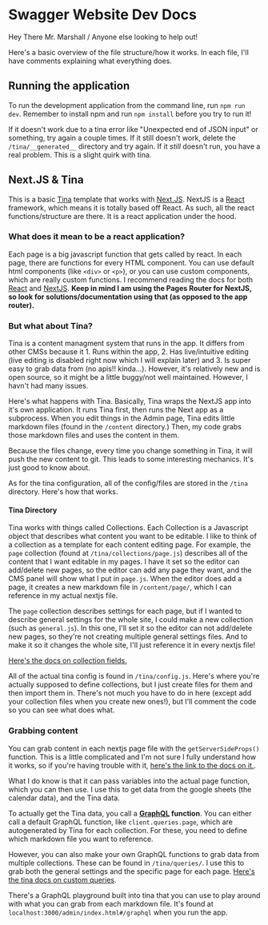 # Swagger Website Dev Docs

Hey There Mr. Marshall / Anyone else looking to help out!

Here's a basic overview of the file structure/how it works. In each file, I'll have comments explaining what everything does. 

## Running the application

To run the development application from the command line, run `npm run dev`. Remember to install npm and run `npm install` before you try to run it! 

If it doesn't work due to a tina error like "Unexpected end of JSON input" or something, try again a couple times. If it still doesn't work, delete the `/tina/__generated__` directory and try again. If it *still* doesn't run, you have a real problem. This is a slight quirk with tina. 

## Next.JS & Tina

This is a basic [Tina](https://tina.io/) template that works with [Next.JS](https://nextjs.org/). NextJS is a [React](https://react.dev/) framework, which means it is totally based off React. As such, all the react functions/structure are there. It is a react application under the hood. 

### What does it mean to be a react application?

Each page is a big javascript function that gets called by react. In each page, there are functions for every HTML component. You can use default html components (like `<div>` or `<p>`), or you can use custom components, which are really custom functions. I recommend reading the docs for both [React](https://react.dev/learn/thinking-in-react) and [NextJS](https://nextjs.org/docs). **Keep in mind I am using the Pages Router for NextJS, so look for solutions/documentation using that (as opposed to the app router).**

### But what about Tina?

Tina is a content managment system that runs in the app. It differs from other CMSs because it 1. Runs within the app, 2. Has live/intuitive editing (live editing is disabled right now which I will explain later) and 3. Is super easy to grab data from (no apis!! kinda...). However, it's relatively new and is open source, so it might be a little buggy/not well maintained. However, I havn't had many issues. 

Here's what happens with Tina. Basically, Tina wraps the NextJS app into it's own application. It runs Tina first, then runs the Next app as a subprocess. When you edit things in the Admin page, Tina edits little markdown files (found in the `/content` directory.) Then, my code grabs those markdown files and uses the content in them. 

Because the files change, every time you change something in Tina, it will push the new content to git. This leads to some interesting mechanics. It's just good to know about. 

As for the tina configuration, all of the config/files are stored in the `/tina` directory. Here's how that works. 

#### Tina Directory

Tina works with things called Collections. Each Collection is a Javascript object that describes what content you want to be editable. I like to think of a collection as a template for each content editing page. For example, the `page` collection (found at `/tina/collections/page.js`) describes all of the content that I want editable in my pages. I have it set so the editor can add/delete new pages, so the editor can add any page they want, and the CMS panel will show what I put in `page.js`. When the editor does add a page, it creates a new markdown file in `/content/page/`, which I can reference in my actual nextjs file. 

The `page` collection describes settings for each page, but if I wanted to describe general settings for the whole site, I could make a new collection (such as `general.js`). In this one, I'll set it so the editor can not add/delete new pages, so they're not creating multiple general settings files. And to make it so it changes the whole site, I'll just reference it in every nextjs file!

[Here's the docs on collection fields.](https://tina.io/docs/reference/fields/)

All of the actual tina config is found in `/tina/config.js`. Here's where you're actually supposed to define collections, but I just create files for them and then import them in. There's not much you have to do in here (except add your collection files when you create new ones!), but I'll comment the code so you can see what does what. 

### Grabbing content

You can grab content in each nextjs page file with the `getServerSideProps()` function. This is a little complicated and I'm not sure I fully understand how it works, so if you're having trouble with it, [here's the link to the docs on it.](https://nextjs.org/docs/pages/building-your-application/data-fetching/get-server-side-props). 

What I do know is that it can pass variables into the actual page function, which you can then use. I use this to get data from the google sheets (the calendar data), and the Tina data. 

To actually get the Tina data, you call a **[GraphQL](https://graphql.org/) function**. You can either call a default GraphQL function, like `client.queries.page`, which are autogenerated by Tina for each collection. For these, you need to define which markdown file you want to reference.

However, you can also make your own GraphQL functions to grab data from multiple collections. These can be found in `/tina/queries/`. I use this to grab both the general settings and the specific page for each page. [Here's the tina docs on custom queries](https://tina.io/docs/data-fetching/custom-queries/). 

There's a GraphQL playground built into tina that you can use to play around with what you can grab from each markdown file. It's found at `localhost:3000/admin/index.html#/graphql` when you run the app. 

